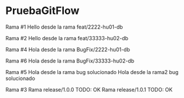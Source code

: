 # PruebaGitFlow


Rama #1
Hello desde la rama feat/2222-hu01-db

Rama #2
Hello desde la rama feat/33333-hu02-db

Rama #4
Hola desde la rama BugFix/2222-hu01-db

Rama #6
Hola desde la rama BugFix/33333-hu02-db

Rama #5
Hola desde la rama bug solucionado
Hola desde la rama2 bug solucionado


Rama #3
Rama release/1.0.0 TODO: OK
Rama release/1.0.1 TODO: OK
